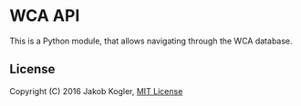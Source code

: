 # WCA API

This is a Python module, that allows navigating through the WCA database.

## License

Copyright (C) 2016 Jakob Kogler, [MIT License](https://github.com/jakobkogler/wca_api/blob/master/LICENSE.txt)
